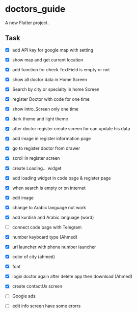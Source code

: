 # doctors_guide

A new Flutter project.

## Task

- [X] add API key for google map with setting
- [X] show map and get current location 
- [x] add function for check TextField is empty or not
- [X] show all doctor data in Home Screen 
- [X] Search by city or specialty in home Screen
- [x] register Doctor with code for one time
- [x] show intro_Screen only one time
- [x] dark theme and light theme
- [x] after doctor register create screen for can update his data
- [x] add image in register information page
- [X] go to register doctor from drawer 
- [x] scroll in register screen
- [x] create Loading... widget
- [x] add loading widget in code page & register page
- [X] when search is empty or on internet 
- [X] edit image
- [x] change to Arabic language not work
- [X] add kurdish and Arabic language (word) 
- [ ] connect code page with Telegram 
- [X] number keyboard type (Ahmed)
- [x] url launcher with phone number launcher
- [x] color of city (ahmed)
- [x] font 
- [x] login doctor again after delete app then download  (Ahmed)
- [x] create contactUs screen 
- [ ] Google ads 
- [ ] edit info screen have some erorrs





